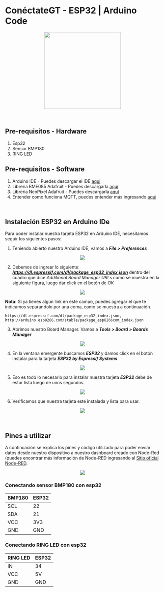 # ConéctateGT - ESP32 | Arduino Code
<p align="center">
  <img width="250" src="/imagenes/logo.png">
</p>
<br />

## Pre-requisitos - Hardware
1. Esp32
2. Sensor BMP180
3. RING LED

## Pre-requisitos - Software
1. Arduino IDE - Puedes descargar el IDE <a href="https://www.arduino.cc/en/Main/Software" target="_blank">aquí <a/>
2. Libreria BME085 Adafruit - Puedes descargarla <a href="https://learn.adafruit.com/bmp085/using-the-bmp085-api-v2" target="_blank">aquí <a/>
3. Libreria NeoPixel Adafruit - Puedes descargarla <a href="https://learn.adafruit.com/adafruit-neopixel-uberguide/arduino-library-installation" target="_blank">aquí <a/>
4. Entender como funciona MQTT, puedes entender más ingresando <a href="https://randomnerdtutorials.com/what-is-mqtt-and-how-it-works/" target="_blank">aquí <a/>

<br />

## Instalación ESP32 en Arduino IDe
Para poder instalar nuestra tarjeta ESP32 en Arduino IDE, necesitamos seguir los siguientes pasos:

1. Teniendo abierto nuestro Arduino IDE, vamos a __*File > Preferences*__
<p align="center">
  <img  src="/imagenes/arduino-ide-open-preferences.png">
</p>

2. Debemos de ingrear lo siguiente: __*https://dl.espressif.com/dl/package_esp32_index.json*__ dentro del cuadro que dice *Additional Board Manager URLs* como se muestra en la siguiente figura, luego dar click en el botón de *OK*
<p align="center">
  <img  src="/imagenes/preferences.png">
</p>

__Nota:__ Si ya tienes algún link en este campo, puedes agregar el que te indicamos separandolo por una coma, como se muestra a continuación.

```
https://dl.espressif.com/dl/package_esp32_index.json, http://arduino.esp8266.com/stable/package_esp8266com_index.json
```

3. Abrimos nuestro Board Manager. Vamos a __*Tools > Board > Boards Manager*__ 
<p align="center">
  <img src="/imagenes/boardsManager.png">
</p>

4. En la ventana emergente buscamos __*ESP32*__ y damos click en el botón instalar para la tarjeta __*ESP32 by Espressif Systems*__ 
<p align="center">
  <img  src="/imagenes/installing.png">
</p>

5. Eso es todo lo necesario para instalar nuestra tarjeta __*ESP32*__ debe de estar lista luego de unos segundos.
<p align="center">
  <img  src="/imagenes/ESP32-Board-add-on-in-Arduino-IDE-installed.png">
</p>

6. Verificamos que nuestra tarjeta este instalada y lista para usar.
<p align="center">
  <img src="/imagenes/installation-verification.png">
</p>


<br />

## Pines a utilizar
A continuación se explica los pines y código utilizado para poder enviar datos desde nuestro dispositivo a nuestro dashboard creado con Node-Red (puedes encontrar más información de Node-RED ingresando al <a href="https://nodered.org/" target="_blank"> Sitio oficial Node-RED<a />.
<p align="center">
  <img src="/imagenes/esp32-pinout.jpg">
</p>

### Conectando sensor BMP180 con esp32
BMP180 | ESP32
--- | ---
SCL | 22
SDA | 21
VCC | 3V3
GND | GND


### Conectando RING LED con esp32
RING LED | ESP32
--- | ---
IN | 34
VCC | 5V
GND | GND

